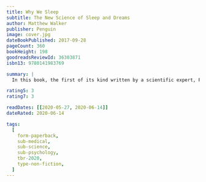 ```yaml
---
title: Why We Sleep
subtitle: The New Science of Sleep and Dreams
author: Matthew Walker
publisher: Penguin
image: cover.jpg
dateBookPublished: 2017-09-28
pageCount: 360
bookHeight: 198
goodreadsReviewId: 36303871
isbn13: 9780141983769

summary: |
  In this book, the first of its kind written by a scientific expert, Professor Matthew Walker explores twenty years of cutting-edge research to solve the mystery of why sleep matters. Looking at creatures from across the animal kingdom as well as major human studies, Why We Sleep delves in to everything from what really happens during REM sleep to how caffeine and alcohol affect sleep and why our sleep patterns change across a lifetime, transforming our appreciation of the extraordinary phenomenon that safeguards our existence.

rating5: 3
rating7: 3

readDates: [[2020-05-27, 2020-06-14]]
dateRated: 2020-06-14

tags:
  [
    form-paperback,
    sub-medical,
    sub-science,
    sub-psychology,
    tbr-2020,
    type-non-fiction,
  ]
---
```

